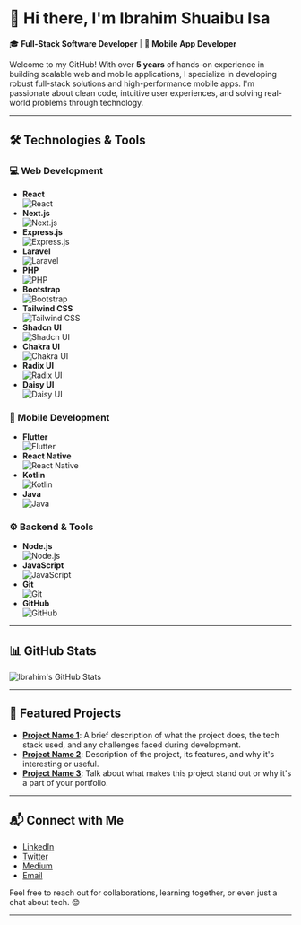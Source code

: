 # 👋 Hi there, I'm Ibrahim Shuaibu Isa

🎓 **Full-Stack Software Developer** | 📱 **Mobile App Developer**

Welcome to my GitHub! With over **5 years** of hands-on experience in building scalable web and mobile applications, I specialize in developing robust full-stack solutions and high-performance mobile apps. I'm passionate about clean code, intuitive user experiences, and solving real-world problems through technology.

---

## 🛠️ Technologies & Tools

### 💻 Web Development
- **React**  
  ![React](https://img.shields.io/badge/react-%2320232a.svg?style=for-the-badge&logo=react&logoColor=%2361DAFB)
- **Next.js**  
  ![Next.js](https://img.shields.io/badge/Next.js-000000?style=for-the-badge&logo=next.js&logoColor=white)
- **Express.js**  
  ![Express.js](https://img.shields.io/badge/Express.js-000000?style=for-the-badge&logo=express&logoColor=white)
- **Laravel**  
  ![Laravel](https://img.shields.io/badge/Laravel-FF2D20?style=for-the-badge&logo=laravel&logoColor=white)
- **PHP**  
  ![PHP](https://img.shields.io/badge/PHP-777BB4?style=for-the-badge&logo=php&logoColor=white)
- **Bootstrap**  
  ![Bootstrap](https://img.shields.io/badge/Bootstrap-7952B3?style=for-the-badge&logo=bootstrap&logoColor=white)
- **Tailwind CSS**  
  ![Tailwind CSS](https://img.shields.io/badge/Tailwind%20CSS-06B6D4?style=for-the-badge&logo=tailwindcss&logoColor=white)
- **Shadcn UI**  
  ![Shadcn UI](https://img.shields.io/badge/Shadcn%20UI-000000?style=for-the-badge&logo=shadcn&logoColor=white)
- **Chakra UI**  
  ![Chakra UI](https://img.shields.io/badge/Chakra%20UI-319795?style=for-the-badge&logo=chakraui&logoColor=white)
- **Radix UI**  
  ![Radix UI](https://img.shields.io/badge/Radix%20UI-161618?style=for-the-badge&logo=radix-ui&logoColor=white)
- **Daisy UI**  
  ![Daisy UI](https://img.shields.io/badge/Daisy%20UI-5A0EF8?style=for-the-badge&logo=daisyui&logoColor=white)

### 📱 Mobile Development
- **Flutter**  
  ![Flutter](https://img.shields.io/badge/Flutter-02569B?style=for-the-badge&logo=flutter&logoColor=white)
- **React Native**  
  ![React Native](https://img.shields.io/badge/React%20Native-20232A?style=for-the-badge&logo=react&logoColor=61DAFB)
- **Kotlin**  
  ![Kotlin](https://img.shields.io/badge/Kotlin-7F52FF?style=for-the-badge&logo=kotlin&logoColor=white)
- **Java**  
  ![Java](https://img.shields.io/badge/Java-007396?style=for-the-badge&logo=java&logoColor=white)

### ⚙️ Backend & Tools
- **Node.js**  
  ![Node.js](https://img.shields.io/badge/Node.js-339933?style=for-the-badge&logo=node.js&logoColor=white)
- **JavaScript**  
  ![JavaScript](https://img.shields.io/badge/JavaScript-F7DF1E?style=for-the-badge&logo=javascript&logoColor=black)
- **Git**  
  ![Git](https://img.shields.io/badge/Git-F05032?style=for-the-badge&logo=git&logoColor=white)
- **GitHub**  
  ![GitHub](https://img.shields.io/badge/GitHub-181717?style=for-the-badge&logo=github&logoColor=white)

---

## 📊 GitHub Stats

![Ibrahim's GitHub Stats](https://github-readme-stats.vercel.app/api?username=ibrahimshuaibuisa&show_icons=true&hide_title=true&count_private=true&hide=prs)

---

## 🌱 Featured Projects

- **[Project Name 1](#)**: A brief description of what the project does, the tech stack used, and any challenges faced during development.
- **[Project Name 2](#)**: Description of the project, its features, and why it's interesting or useful.
- **[Project Name 3](#)**: Talk about what makes this project stand out or why it's a part of your portfolio.

---

## 📬 Connect with Me

- [LinkedIn](https://www.linkedin.com/in/shuaibu-ibrahim-76970b279/)
- [Twitter](https://twitter.com/yourtwitterhandle)
- [Medium](https://medium.com/@yourmediumprofile)
- [Email](mailto:your.email@example.com)

Feel free to reach out for collaborations, learning together, or even just a chat about tech. 😊

---
